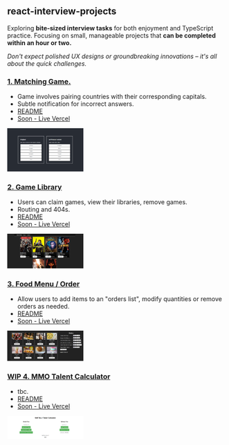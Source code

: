 ## react-interview-projects

Exploring **bite-sized interview tasks** for both enjoyment and TypeScript practice. Focusing on small, manageable projects that **can be completed within an hour or two.**

*Don't expect polished UX designs or groundbreaking innovations – it's all about the quick challenges.*

### <a href="/1-matching-game/">1. Matching Game.</a>
  - Game involves pairing countries with their corresponding capitals.
  - Subtle notification for incorrect answers.
  - <a href="/1-matching-game/README.md">README</a>
  - <a href="/">Soon - Live Vercel</a>
<img src="https://github.com/Bembit/react-interview-projects/blob/main/1.png" width="35%">

### <a href="/2-game-library/"> 2. Game Library </a>
  - Users can claim games, view their libraries, remove games.
  - Routing and 404s.
  - <a href="/2-game-library/README.md">README</a>
  - <a href="/">Soon - Live Vercel</a>
<img src="https://github.com/Bembit/react-interview-projects/blob/main/2.png" width="35%">

### <a href="/3-food-ordering/">3. Food Menu / Order</a>
  - Allow users to add items to an "orders list", modify quantities or remove orders as needed.
  - <a href="/3-food-ordering/README.md">README</a>
  - <a href="/">Soon - Live Vercel</a>
<img src="https://github.com/Bembit/react-interview-projects/blob/main/3.png" width="35%">

### <a href="/4-skill-tree/">WIP 4. MMO Talent Calculator</a>
  - tbc.
  - <a href="/">README</a>
  - <a href="/">Soon - Live Vercel</a>
<img src="https://github.com/Bembit/react-interview-projects/blob/main/4.png" width="35%">